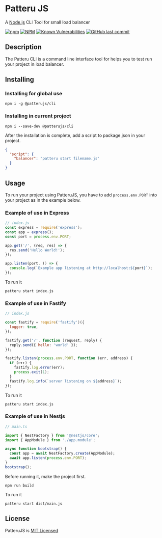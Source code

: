 # Patteru JS

A [Node.js](https://nodejs.org/en/) CLI Tool for small load balancer

[![npm](https://img.shields.io/npm/v/@patterujs/cli)](https://www.npmjs.com/package/@patterujs/cli)
[![NPM](https://img.shields.io/npm/l/@patterujs/cli)](https://github.com/patterujs/patteru-cli/blob/main/LICENSE)
[![Known Vulnerabilities](https://snyk.io/test/github/patterujs/patteru-cli/badge.svg?targetFile=package.json)](https://snyk.io/test/github/patterujs/patteru-cli?targetFile=package.json)
[![GitHub last commit](https://img.shields.io/github/last-commit/patterujs/patteru-cli)](https://github.com/patterujs/patteru-cli/commits/main)

## Description

The Patteru CLI is a command line interface tool for helps you to test run your project in load balancer.

## Installing

### Installing for global use

```shell
npm i -g @patterujs/cli
```

### Installing in current project

```shell
npm i --save-dev @patterujs/cli
```

After the installation is complete, add a script to package.json in your project.

```json
{
  "script": {
    "balancer": "patteru start filename.js"
  }
}
```

## Usage

To run your project using PatteruJS, you have to add `process.env.PORT` into your project as in the example below.

### Example of use in Express

```javascript
// index.js
const express = require('express');
const app = express();
const port = process.env.PORT;

app.get('/', (req, res) => {
  res.send('Hello World!');
});

app.listen(port, () => {
  console.log(`Example app listening at http://localhost:${port}`);
});
```

To run it

```shell
patteru start index.js
```

### Example of use in Fastify

```javascript
// index.js

const fastify = require('fastify')({
  logger: true,
});

fastify.get('/', function (request, reply) {
  reply.send({ hello: 'world' });
});

fastify.listen(process.env.PORT, function (err, address) {
  if (err) {
    fastify.log.error(err);
    process.exit(1);
  }
  fastify.log.info(`server listening on ${address}`);
});
```

To run it

```shell
patteru start index.js
```

### Example of use in Nestjs

```typescript
// main.ts

import { NestFactory } from '@nestjs/core';
import { AppModule } from './app.module';

async function bootstrap() {
  const app = await NestFactory.create(AppModule);
  await app.listen(process.env.PORT);
}
bootstrap();
```

Before running it, make the project first.

```shell
npm run build
```

To run it

```shell
patteru start dist/main.js
```

## License

PatteruJS is [MIT Licensed](LICENSE)
